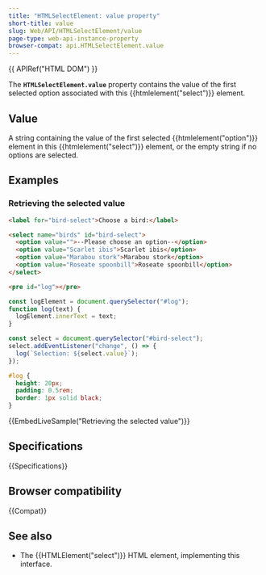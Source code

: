 ```yaml
---
title: "HTMLSelectElement: value property"
short-title: value
slug: Web/API/HTMLSelectElement/value
page-type: web-api-instance-property
browser-compat: api.HTMLSelectElement.value
---
```


{{ APIRef("HTML DOM") }}

The **`HTMLSelectElement.value`** property contains the value of the first selected option associated with this {{htmlelement("select")}} element.

## Value

A string containing the value of the first selected {{htmlelement("option")}} element in this {{htmlelement("select")}} element, or the empty string if no options are selected.

## Examples

### Retrieving the selected value

```html
<label for="bird-select">Choose a bird:</label>

<select name="birds" id="bird-select">
  <option value="">--Please choose an option--</option>
  <option value="Scarlet ibis">Scarlet ibis</option>
  <option value="Marabou stork">Marabou stork</option>
  <option value="Roseate spoonbill">Roseate spoonbill</option>
</select>

<pre id="log"></pre>
```

```js
const logElement = document.querySelector("#log");
function log(text) {
  logElement.innerText = text;
}

const select = document.querySelector("#bird-select");
select.addEventListener("change", () => {
  log(`Selection: ${select.value}`);
});
```

```css hidden
#log {
  height: 20px;
  padding: 0.5rem;
  border: 1px solid black;
}
```

{{EmbedLiveSample("Retrieving the selected value")}}

## Specifications

{{Specifications}}

## Browser compatibility

{{Compat}}

## See also

- The {{HTMLElement("select")}} HTML element, implementing this interface.
